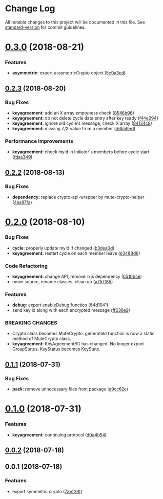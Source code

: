 # Change Log

All notable changes to this project will be documented in this file. See [standard-version](https://github.com/conventional-changelog/standard-version) for commit guidelines.

<a name="0.3.0"></a>
# [0.3.0](https://github.com/coast-team/mute-crypto/compare/v0.2.3...v0.3.0) (2018-08-21)


### Features

* **asymmetric:** export assymetricCrypto object ([5c9a3ed](https://github.com/coast-team/mute-crypto/commit/5c9a3ed))



<a name="0.2.3"></a>
## [0.2.3](https://github.com/coast-team/mute-crypto/compare/v0.2.2...v0.2.3) (2018-08-20)


### Bug Fixes

* **keyagreement:** add an X array emptyness check ([8546b96](https://github.com/coast-team/mute-crypto/commit/8546b96))
* **keyagreement:** do not delete cycle data entry after key ready ([f44e294](https://github.com/coast-team/mute-crypto/commit/f44e294))
* **keyagreement:** ignore old cycle's message, check X array ([84134c8](https://github.com/coast-team/mute-crypto/commit/84134c8))
* **keyagreement:** missing Z/X value from a member ([d6b59ed](https://github.com/coast-team/mute-crypto/commit/d6b59ed))


### Performance Improvements

* **keyagreement:** check myId in initiator's members before cycle start ([fdaa349](https://github.com/coast-team/mute-crypto/commit/fdaa349))



<a name="0.2.2"></a>
## [0.2.2](https://github.com/coast-team/mute-crypto/compare/v0.2.0...v0.2.2) (2018-08-13)


### Bug Fixes

* **dependency:** replace crypto-api-wrapper by mute-crypto-helper ([4aa87fa](https://github.com/coast-team/mute-crypto/commit/4aa87fa))



<a name="0.2.0"></a>
# [0.2.0](https://github.com/coast-team/mute-crypto/compare/v0.1.1...v0.2.0) (2018-08-10)


### Bug Fixes

* **cycle:** properly update myId if changed ([b3dea0d](https://github.com/coast-team/mute-crypto/commit/b3dea0d))
* **keyagreement:** restart cycle on each member leave ([d3488d6](https://github.com/coast-team/mute-crypto/commit/d3488d6))


### Code Refactoring

* **keyagreement:** change API, remove rxjs dependency ([0510bce](https://github.com/coast-team/mute-crypto/commit/0510bce))
* move source, rename classes, clean up ([a757f85](https://github.com/coast-team/mute-crypto/commit/a757f85))


### Features

* **debug:** export enableDebug function ([64d1041](https://github.com/coast-team/mute-crypto/commit/64d1041))
* send key id along with each encrypted message ([ff630e9](https://github.com/coast-team/mute-crypto/commit/ff630e9))


### BREAKING CHANGES

* Crypto class becomes MuteCrypto. generateId function is now a static method of
MuteCrypto class.
* **keyagreement:** KeyAgreementBD has changed. No longer export GroupStatus. KeyStatus becomes
KeyState.



<a name="0.1.1"></a>
## [0.1.1](https://github.com/coast-team/mute-crypto/compare/v0.1.0...v0.1.1) (2018-07-31)


### Bug Fixes

* **pack:** remove unnecessary files from package ([a9cc62e](https://github.com/coast-team/mute-crypto/commit/a9cc62e))



<a name="0.1.0"></a>
# [0.1.0](https://github.com/coast-team/mute-crypto/compare/v0.0.2...v0.1.0) (2018-07-31)


### Features

* **keyagreement:** continuing protocol ([d0a4b54](https://github.com/coast-team/mute-crypto/commit/d0a4b54))



<a name="0.0.2"></a>
## [0.0.2](https://github.com/coast-team/mute-crypto/compare/v0.0.1...v0.0.2) (2018-07-18)



<a name="0.0.1"></a>
## 0.0.1 (2018-07-18)


### Features

* export symmetric crypto ([73ef29f](https://github.com/coast-team/mute-crypto/commit/73ef29f))
